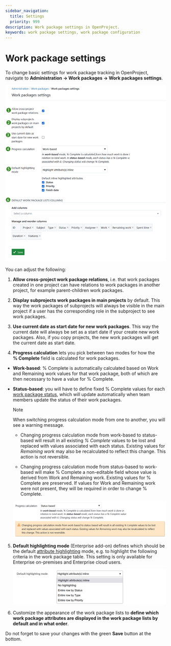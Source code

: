 ```yaml
---
sidebar_navigation:
  title: Settings
  priority: 999
description: Work package settings in OpenProject.
keywords: work package settings, work package configuration
---
```

# Work package settings

To change basic settings for work package tracking in OpenProject, navigate to **Administration → Work packages → Work packages settings**.

![work-package-settings-administration](openproject_system_guide_work_package_settings.png)

You can adjust the following:

1. **Allow cross-project work package relations**, i.e. that work packages created in one project can have relations to work packages in another project, for example parent-children work packages.

2. **Display subprojects work packages in main projects** by default. This way the work packages of subprojects will always be visible in the main project if a user has the corresponding role in the subproject to see work packages.

3. **Use current date as start date for new work packages**. This way the current date will always be set as a start date if your create new work packages. Also, if you copy projects, the new work packages will get the current date as start date.

4. **Progress calculation** lets you pick between two modes for how the **%&nbsp;Complete** field is calculated for work packages.
  - **Work-based**: %&nbsp;Complete is automatically calculated based on Work and Remaining work values for that work package, both of which are then necessary to have a value for %&nbsp;Complete.

  - **Status-based**: you will have to define fixed %&nbsp;Complete values for each [work package status](../work-package-status), which will update automatically when team members update the status of their work packages.

    > [!NOTE]
    > When switching progress calculation mode from one to another, you will see a warning message.
    >
    > - Changing progress calculation mode from work-based to status-based will result in all existing *% Complete* values to be lost and replaced with values associated with each status. Existing values for *Remaining work* may also be recalculated to reflect this change. This action is not reversible.
    >
    > - Changing progress calculation mode from status-based to work-based will make % Complete a non-editable field whose value is derived from Work and Remaining work. Existing values for % Complete are preserved. If values for Work and Remaining work were not present, they will be required in order to change % Complete.
    
    ![Warning message when changing progress calculation mode in OpenProject administration](openproject_system_guide_work_package_settings_warning.png)
    
    

5. **Default highlighting mode** (Enterprise add-on) defines which should be the default [attribute highlighting](../../../user-guide/work-packages/work-package-table-configuration/#attribute-highlighting-enterprise-add-on) mode, e.g. to highlight the following criteria in the work package table. This setting is only available for Enterprise on-premises and Enterprise cloud users.

   ![default highlighting mode](openproject_system_guide_default_highlighting_mode.png)

6. Customize the appearance of the work package lists to **define which work package attributes are displayed in the work package lists by default and in what order**.

Do not forget to save your changes with the green **Save** button at the bottom.

